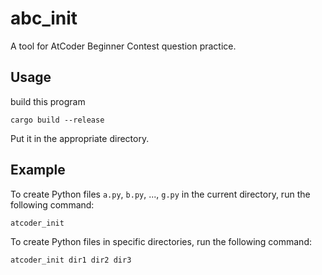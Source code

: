 # abc_init
A tool for AtCoder Beginner Contest question practice.

## Usage
build this program
```
cargo build --release
```
Put it in the appropriate directory.

## Example
To create Python files `a.py`, `b.py`, ..., `g.py` in the current directory, run the following command:
```
atcoder_init
```

To create Python files in specific directories, run the following command:
```
atcoder_init dir1 dir2 dir3
```
